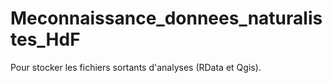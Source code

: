 # Meconnaissance_donnees_naturalistes_HdF
Pour stocker les fichiers sortants d'analyses (RData et Qgis).